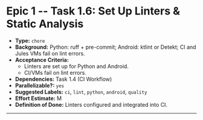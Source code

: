 # Epic 1 -- Task 1.6: Set Up Linters & Static Analysis
*   **Type:** `chore`
*   **Background:**
    Python: ruff + pre-commit; Android: ktlint or Detekt; CI and Jules VMs fail on lint errors.
*   **Acceptance Criteria:**
    *   Linters are set up for Python and Android.
    *   CI/VMs fail on lint errors.
*   **Dependencies:** Task 1.4 (CI Workflow)
*   **Parallelizable?:** `yes`
*   **Suggested Labels:** `ci`, `lint`, `python`, `android`, `quality`
*   **Effort Estimate:** M
*   **Definition of Done:**
    Linters configured and integrated into CI.
---
